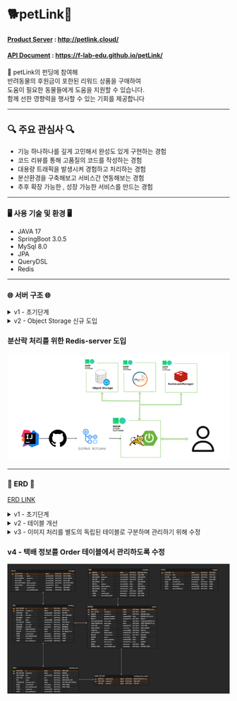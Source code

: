 # 🐕petLink🐳

#### [Product Server](http://petlink.cloud/) : http://petlink.cloud/

#### [API Document](https://f-lab-edu.github.io/petLink/) : https://f-lab-edu.github.io/petLink/

🐾 petLink의 펀딩에 참여해 <br>
반려동물의 후원금이 포한된 리워드 상품을 구매하여 <br>
도움이 필요한 동물들에게 도움을 지원할 수 있습니다.<br>
함께 선한 영향력을 행사할 수 있는 기회를 제공합니다


-----

## 🔍 주요 관심사 🔍

- 기능 하나하나를 깊게 고민해서 완성도 있게 구현하는 경험
- 코드 리뷰를 통해 고품질의 코드를 작성하는 경험
- 대용량 트래픽을 발생시켜 경험하고 처리하는 경험
- 분산환경을 구축해보고 서비스간 연동해보는 경험
- 추후 확장 가능한 , 성장 가능한 서비스를 만드는 경험

-----

### 🖥️ 사용 기술 및 환경 🖥️

- JAVA 17
- SpringBoot 3.0.5
- MySql 8.0
- JPA
- QueryDSL
- Redis

----

### 🌐 서버 구조 🌐

<details>
<summary>v1 - 초기단계</summary>
<div markdown="1">

![server_V1.png](resources%2Fimages%2Fserver_V1.png)

</div>
</details>

<details>

<summary>v2 - Object Storage 신규 도입 </summary>
<div markdown="1">

- Object Storage를 신규 도입

</div>
</details>

### 분산락 처리를 위한 Redis-server 도입

![server-v3.png](resources%2Fimages%2Fserver-v3.png)

-----

### 💾 ERD 💾

[ERD LINK ](https://www.erdcloud.com/d/D6fkbZKiwQHX7kddG)
<details>
<summary>v1 - 초기단계</summary>
<div markdown="1">

![erd_V1.png](resources%2Fimages%2Ferd_V1.png)
</div>
</details>

<details>
<summary>v2 - 테이블 개선 </summary>
<div markdown="1">

![erd_V2.png](resources%2Fimages%2Ferd_V2.png)
</div>
</details>

<details>
<summary>v3 - 이미지 처리를 별도의 독립된 테이블로 구분하며 관리하기 위해 수정 </summary>
<div markdown="1">

![erd_V3.png](resources%2Fimages%2Ferd_V3.png)
</div>
</details>

### v4 - 택배 정보를 Order 테이블에서 관리하도록 수정

![erd_V4.png](resources%2Fimages%2Ferd_V4.png)
